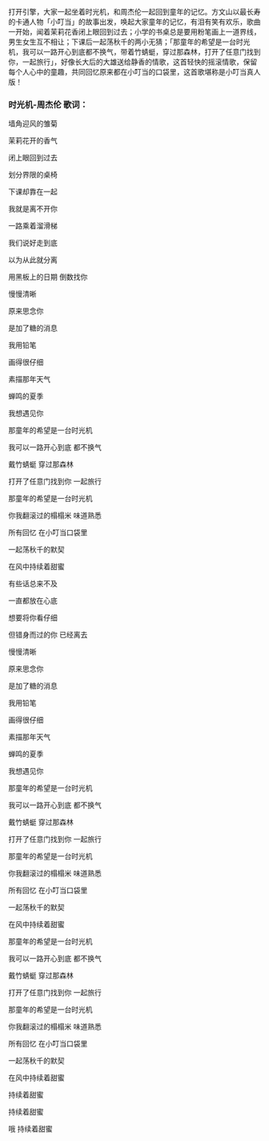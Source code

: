

打开引擎，大家一起坐着时光机，和周杰伦一起回到童年的记忆。方文山以最长寿的卡通人物「小叮当」的故事出发，唤起大家童年的记忆，有泪有笑有欢乐，歌曲一开始，闻着茉莉花香闭上眼回到过去；小学的书桌总是要用粉笔画上一道界线，男生女生互不相让；下课后一起荡秋千的两小无猜；「那童年的希望是一台时光机，我可以一路开心到底都不换气，带着竹蜻蜓，穿过那森林，打开了任意门找到你，一起旅行」，好像长大后的大雄送给静香的情歌，这首轻快的摇滚情歌，保留每个人心中的童趣，共同回忆原来都在小叮当的口袋里，这首歌堪称是小叮当真人版！

### 时光机-周杰伦 歌词：

墙角迎风的雏菊

茉莉花开的香气

闭上眼回到过去

划分界限的桌椅

下课却靠在一起

我就是离不开你

一路乘着溜滑梯

我们说好走到底

以为从此就分离

用黑板上的日期 倒数找你

慢慢清晰

原来思念你

是加了糖的消息

我用铅笔

画得很仔细

素描那年天气

蝉鸣的夏季

我想遇见你

那童年的希望是一台时光机

我可以一路开心到底 都不换气

戴竹蜻蜓 穿过那森林

打开了任意门找到你 一起旅行

那童年的希望是一台时光机

你我翻滚过的榻榻米 味道熟悉

所有回忆 在小叮当口袋里

一起荡秋千的默契

在风中持续着甜蜜

有些话总来不及

一直都放在心底

想要将你看仔细

但错身而过的你 已经离去

慢慢清晰

原来思念你

是加了糖的消息

我用铅笔

画得很仔细

素描那年天气

蝉鸣的夏季

我想遇见你

那童年的希望是一台时光机

我可以一路开心到底 都不换气

戴竹蜻蜓 穿过那森林

打开了任意门找到你 一起旅行

那童年的希望是一台时光机

你我翻滚过的榻榻米 味道熟悉

所有回忆 在小叮当口袋里

一起荡秋千的默契

在风中持续着甜蜜

那童年的希望是一台时光机

我可以一路开心到底 都不换气

戴竹蜻蜓 穿过那森林

打开了任意门找到你 一起旅行

那童年的希望是一台时光机

你我翻滚过的榻榻米 味道熟悉

所有回忆 在小叮当口袋里

一起荡秋千的默契

在风中持续着甜蜜

持续着甜蜜

持续着甜蜜

哦 持续着甜蜜

